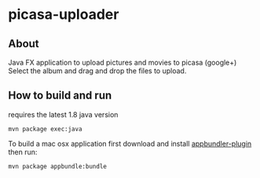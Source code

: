 # picasa-uploader

## About

Java FX application to upload pictures and movies to picasa (google+)
Select the album and drag and drop the files to upload.

## How to build and run

requires the latest 1.8 java version

```
mvn package exec:java
```

To build a mac osx application first download and install [appbundler-plugin](https://github.com/federkasten/appbundler-plugin) then run:

```
mvn package appbundle:bundle
```


